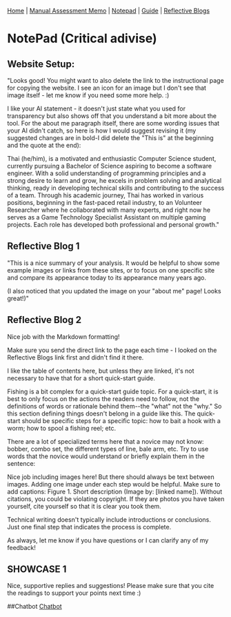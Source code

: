 [Home](index.md) | [Manual Assessment Memo](manual_assessment_memo.md) | [Notepad](notepad.md) | [Guide](soon.md) | [Reflective Blogs](reflective_blogs.md)

# NotePad (Critical adivise) 
## Website Setup: 
"Looks good! You might want to also delete the link to the instructional page for copying the website. I see an icon for an image but I don't see that image itself - let me know if you need some more help. :)

I like your AI statement - it doesn't just state what you used for transparency but also shows off that you understand a bit more about the tool. For the about me paragraph itself, there are some wording issues that your AI didn't catch, so here is how I would suggest revising it (my suggested changes are in bold-I did delete the "This is" at the beginning and the quote at the end):

Thai (he/him), is a motivated and enthusiastic Computer Science student, currently pursuing a Bachelor of Science aspiring to become a software engineer. With a solid understanding of programming principles and a strong desire to learn and grow, he excels in problem solving and analytical thinking, ready in developing technical skills and contributing to the success of a team. Through his academic journey, Thai has worked in various positions, beginning in the fast-paced retail industry, to an Volunteer Researcher where he collaborated with many experts, and right now he serves as a Game Technology Specialist Assistant on multiple gaming projects. Each role has developed both professional and personal growth."

## Reflective Blog 1
"This is a nice summary of your analysis. It would be helpful to show some example images or links from these sites, or to focus on one specific site and compare its appearance today to its appearance many years ago. 

(I also noticed that you updated the image on your "about me" page! Looks great!)"


## Reflective Blog 2
Nice job with the Markdown formatting! 

Make sure you send the direct link to the page each time - I looked on the Reflective Blogs link first and didn't find it there.

I like the table of contents here, but unless they are linked, it's not necessary to have that for a short quick-start guide.

Fishing is a bit complex for a quick-start guide topic. For a quick-start, it is best to only focus on the actions the readers need to follow, not the definitions of words or rationale behind them--the "what" not the "why." So this section defining things doesn't belong in a guide like this. The quick-start should be specific steps for a specific topic: how to bait a hook with a worm; how to spool a fishing reel; etc.

There are a lot of specialized terms here that a novice may not know: bobber, combo set, the different types of line, bale arm, etc. Try to use words that the novice would understand or briefly explain them in the sentence: 

Nice job including images here! But there should always be text between images. Adding one image under each step would be helpful. Make sure to add captions: Figure 1. Short description (Image by: [linked name]). Without citations, you could be violating copyright. If they are photos you have taken yourself, cite yourself so that it is clear you took them. 

Technical writing doesn't typically include introductions or conclusions. Just one final step that indicates the process is complete. 

As always, let me know if you have questions or I can clarify any of my feedback!


## SHOWCASE 1
Nice, supportive replies and suggestions! Please make sure that you cite the readings to support your points next time :)

##Chatbot
[Chatbot](chatbot.md)

